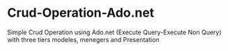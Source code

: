 # Crud-Operation-Ado.net
Simple Crud Operation using Ado.net (Execute Query-Execute Non Query) with three tiers modeles, menegers
 and Presentation
